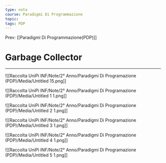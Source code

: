 ```yaml
---
type: nota
course: Paradigmi Di Programmazione
topic: 
tags: PDP
---
```


Prev: [[Paradigmi Di Programmazione(PDP)]]

# Garbage Collector
---


![[Raccolta UniPi INF/Note/2° Anno/Paradigmi Di Programazione (PDP)/Media/Untitled 15.png]]

![[Raccolta UniPi INF/Note/2° Anno/Paradigmi Di Programazione (PDP)/Media/Untitled 1 1.png]]

![[Raccolta UniPi INF/Note/2° Anno/Paradigmi Di Programazione (PDP)/Media/Untitled 2 1.png]]

![[Raccolta UniPi INF/Note/2° Anno/Paradigmi Di Programazione (PDP)/Media/Untitled 3 1.png]]

![[Raccolta UniPi INF/Note/2° Anno/Paradigmi Di Programazione (PDP)/Media/Untitled 4 1.png]]

![[Raccolta UniPi INF/Note/2° Anno/Paradigmi Di Programazione (PDP)/Media/Untitled 5 1.png]]


